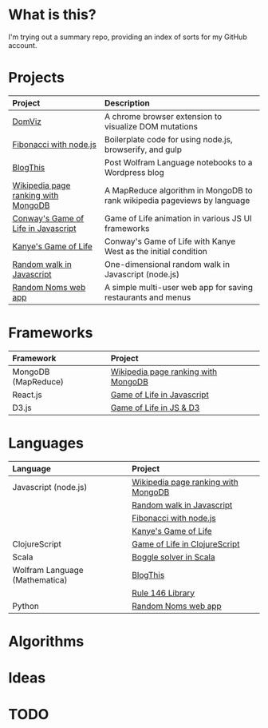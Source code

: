 # What is this?

I'm trying out a summary repo, providing an index of sorts for my GitHub
account.

# Projects

| Project | Description |
|:--------|:------------|
| [DomViz](https://github.com/paul-jean/dom-viz) | A chrome browser extension to visualize DOM mutations |
| [Fibonacci with node.js](https://github.com/paul-jean/fib-nodejs) | Boilerplate code for using node.js, browserify, and gulp |
| [BlogThis](https://github.com/paul-jean/blog-this) | Post Wolfram Language notebooks to a Wordpress blog |
| [Wikipedia page ranking with MongoDB](https://github.com/paul-jean/wiki-rank-mongodb) | A MapReduce algorithm in MongoDB to rank wikipedia pageviews by language |
| [Conway's Game of Life in Javascript](https://github.com/paul-jean/life) | Game of Life animation in various JS UI frameworks |
| [Kanye's Game of Life](https://github.com/paul-jean/kanye-gol) | Conway's Game of Life with Kanye West as the initial condition |
| [Random walk in Javascript](https://github.com/paul-jean/random-walk-js) | One-dimensional random walk in Javascript (node.js) |
| [Random Noms web app](https://github.com/paul-jean/random-restaurant) | A simple multi-user web app for saving restaurants and menus |

# Frameworks

| Framework | Project |
|:----------|:--------|
| MongoDB (MapReduce) | [Wikipedia page ranking with MongoDB](https://github.com/paul-jean/wiki-rank-mongodb) |
| React.js | [Game of Life in Javascript](https://github.com/paul-jean/life) |
| D3.js | [Game of Life in JS & D3](https://github.com/paul-jean/life/tree/master/implementations/d3-svg) |

# Languages

| Language | Project |
|:---------|:--------|
| Javascript (node.js) | [Wikipedia page ranking with MongoDB](https://github.com/paul-jean/wiki-rank-mongodb) |
| | [Random walk in Javascript](https://github.com/paul-jean/random-walk-js) |
| | [Fibonacci with node.js](https://github.com/paul-jean/fib-nodejs)
| | [Kanye's Game of Life](https://github.com/paul-jean/kanye-gol) |
| ClojureScript | [Game of Life in ClojureScript](https://github.com/paul-jean/life/blob/master/implementations/cljs-div/src/cljs_div/core.cljs) |
| Scala | [Boggle solver in Scala](https://github.com/paul-jean/boggle) |
| Wolfram Language (Mathematica) | [BlogThis](https://github.com/paul-jean/blog-this) |
| | [Rule 146 Library](https://github.com/paul-jean/rule146) |
| Python | [Random Noms web app](https://github.com/paul-jean/random-restaurant) |

# Algorithms

# Ideas

# TODO
